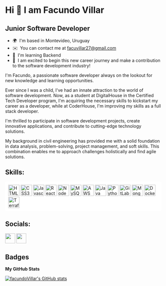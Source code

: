 Hi 👋 I am Facundo Villar
================================ 

Junior Software Developer
------------------------
* 🌍  I'm based in Montevideo, Uruguay
* ✉️  You can contact me at [facuvillar27@gmail.com](mailto:facuvillar27@gmail.com)
* 🧠  I'm learning Backend
* 🤝  I am excited to begin this new career journey and make a contribution to the software development industry!

I'm Facundo, a passionate software developer always on the lookout for new knowledge and learning opportunities.

Ever since I was a child, I've had an innate attraction to the world of software development. Now, as a student at DigitalHouse in the Certified Tech Developer program, I'm acquiring the necessary skills to kickstart my career as a developer, while at CoderHouse, I'm improving my skills as a full stack developer.

I'm thrilled to participate in software development projects, create innovative applications, and contribute to cutting-edge technology solutions.

My background in civil engineering has provided me with a solid foundation in data analysis, problem-solving, project management, and soft skills. This combination enables me to approach challenges holistically and find agile solutions.

## Skills:

<p align="left" style="background-color: white; padding: 10px; border-radius: 5px;">
<a href="https://developer.mozilla.org/en-US/docs/Glossary/HTML5" target="_blank" rel="noreferrer"><img src="https://raw.githubusercontent.com/danielcranney/readme-generator/main/public/icons/skills/html5-colored.svg" width="36" height="36" alt="HTML5" /></a>
<a href="https://www.w3.org/TR/CSS/#css" target="_blank" rel="noreferrer"><img src="https://raw.githubusercontent.com/danielcranney/readme-generator/main/public/icons/skills/css3-colored.svg" width="36" height="36" alt="CSS3" /></a>
<a href="https://developer.mozilla.org/en-US/docs/Web/JavaScript" target="_blank" rel="noreferrer"><img src="https://raw.githubusercontent.com/danielcranney/readme-generator/main/public/icons/skills/javascript-colored.svg" width="36" height="36" alt="Javascript" /></a> 
<a href="https://reactjs.org/" target="_blank" rel="noreferrer"><img src="https://raw.githubusercontent.com/danielcranney/readme-generator/main/public/icons/skills/react-colored.svg" width="36" height="36" alt="React" /></a> 
<a href="https://nodejs.org/en/" target="_blank" rel="noreferrer"><img src="https://raw.githubusercontent.com/danielcranney/readme-generator/main/public/icons/skills/nodejs-colored.svg" width="36" height="36" alt="NodeJS" /></a>
<a href="https://www.mysql.com/" target="_blank" rel="noreferrer"><img src="https://github.com/user-attachments/assets/0511d9e0-6b85-4e18-8bf0-3bd9a5656e44" width="36" height="36" alt="MySQL" /></a>
<a href="https://aws.amazon.com/" target="_blank" rel="noreferrer"><img src="https://github.com/user-attachments/assets/cc96a782-5ae2-4bb7-b920-72c73de333a2" width="36" height="36" alt="AWS" /></a>
<a href="https://www.java.com/" target="_blank" rel="noreferrer"><img src="https://github.com/user-attachments/assets/24b48ffa-a704-4dec-ba83-5205059fb5e1" width="36" height="36" alt="Java" /></a>
<a href="https://www.python.org/" target="_blank" rel="noreferrer"><img src="https://github.com/user-attachments/assets/66831b8a-79a1-476d-bb22-d04bc50ec71d" width="36" height="36" alt="Python" /></a>
<a href="https://gitlab.com/" target="_blank" rel="noreferrer"><img src="https://github.com/user-attachments/assets/53749a48-4bf0-4f5a-ae46-b17b0d9dfed2" width="36" height="36" alt="GitLab" /></a>
<a href="https://www.mongodb.com/" target="_blank" rel="noreferrer"><img src="https://github.com/user-attachments/assets/4130c3c4-c938-4cbc-9b2c-cc1c82629cce" width="36" height="36" alt="MongoDB" /></a>
<a href="https://www.docker.com/" target="_blank" rel="noreferrer"><img src="https://github.com/user-attachments/assets/f35a4a15-c868-44ee-bba7-62590e01efc4" width="36" height="36" alt="Docker" /></a>
<a href="https://www.terraform.io/" target="_blank" rel="noreferrer"><img src="https://github.com/user-attachments/assets/d25caafb-b044-4e23-9099-6e89db15934a" width="36" height="36" alt="Terraform" /></a>
</p>

## Socials:

<p align="left">
<a href="https://github.com/facuvillar27" target="_blank" rel="noreferrer"><img src="https://raw.githubusercontent.com/danielcranney/readme-generator/main/public/icons/socials/github.svg" width="32" height="32" /></a>
<a href="https://www.linkedin.com/in/facundovillardelorenzi/" target="_blank" rel="noreferrer"><img src="https://raw.githubusercontent.com/danielcranney/readme-generator/main/public/icons/socials/linkedin.svg" width="32" height="32" /></a>
</p>

## Badges

<b>My GitHub Stats</b>

<a href="https://github.com/facuvillar27"><img src="https://github-readme-stats.vercel.app/api?username=facuvillar27&show_icons=true&hide=contribs&count_private=true&title_color=0891b2&text_color=ffffff&icon_color=0891b2&bg_color=1c1917&hide_border=true&show_icons=true" alt="facundoVillar's GitHub stats" /></a>

